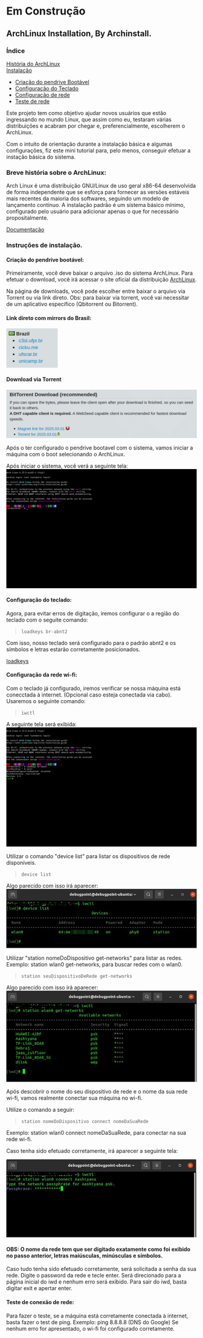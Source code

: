 # Em Construção

## ArchLinux Installation, By Archinstall.

### Índice
[História do ArchLinux](#breve-história-sobre-o-archlinux)  
[Instalação](#instruções-de-instalação)

- [Criação do pendrive Bootável](#criação-do-pendrive-bootável)  
- [Configuração do Teclado](#configuração-do-teclado)  
- [Configuração de rede](#configuração-da-rede-wi-fi)
- [Teste de rede](#teste-de-conexão-de-rede)








Este projeto tem como objetivo ajudar novos usuários que estão ingressando no mundo Linux, que assim como eu, testaram várias distribuições e acabram por chegar e, preferencialmente, escolherem o ArchLinux.

Com o intuito de orientação durante a instalação básica e algumas configurações, fiz este mini tutorial para, pelo menos, conseguir efetuar a instação básica do sistema.

### Breve história sobre o ArchLinux:

Arch Linux é uma distribuição GNU/Linux de uso geral x86-64 desenvolvida de forma independente que se esforça para fornecer as versões estáveis ​​mais recentes da maioria dos softwares, seguindo um modelo de lançamento contínuo. A instalação padrão é um sistema básico mínimo, configurado pelo usuário para adicionar apenas o que for necessário propositalmente.

[Documentação](https://wiki.archlinux.org/title/Arch_Linux)

### Instruções de instalação.

#### Criação do pendrive bootável:

Primeiramente, você deve baixar o arquivo .iso do sistema ArchLinux.
Para efetuar o download, você irá acessar o site oficial da distribuição [ArchLinux](https://archlinux.org/download/).

Na página de downloads, você pode escolher entre baixar o arquivo via Torrent ou via link direto.
Obs: para baixar via torrent, você vai necessitar de um aplicativo específico (Qbitorrent ou Bitorrent).

#### Link direto com mirrors do Brasil:
![Mirrors do Brasil](/assets/mirrors.png )
#### Download via Torrent
![Mirrors do Brasil](/assets/torrents.png)

Após o ter configurado o pendrive bootavel com o sistema, vamos iniciar a máquina com o boot selecionando o ArchLinux.

Após iniciar o sistema, você verá a seguinte tela:
![](assets/telaInicialArchLinux.png)

#### Configuração do teclado:

Agora, para evitar erros de digitação, iremos configurar o a região do teclado com o seguite comando:

> ```shell
> loadkeys br-abnt2
> ```

Com isso, nosso teclado será configurado para o padrão abnt2 e os símbolos e letras estarão corretamente posicionados.

[loadkeys](https://wiki.archlinux.org/title/Linux_console_(Portugu%C3%AAs)/Keyboard_configuration_(Portugu%C3%AAs))

#### Configuração da rede wi-fi:

Com o teclado já configurado, iremos verificar se nossa máquina está conecctada à internet. (Opcional caso esteja conectada via cabo).
Usaremos o seguinte comando:

>```
>iwctl
>```

A seguinte tela será exibida:
![](assets/iwctl.png)

Utilizar o comando "device list" para listar os dispositivos de rede disponíveis.

>```
>device list
>```
Algo parecido com isso irá aparecer:
![](assets/deviceList.bmp)

Utilizar "station nomeDoDispositivo get-networks" para listar as redes.
Exemplo: station wlan0 get-networks, para buscar redes com o wlan0.
>```
>station seuDispositivoDeRede get-networks
>```
Algo parecido com isso irá aparecer:
![](assets/getNetworks.bmp)

Após descobrir o nome do seu dispositivo de rede e o nome da sua rede wi-fi, vamos realmente conectar sua máquina no wi-fi.

Utilize o comando a seguir:

>```
>station nomeDoDispositivo connect nomeDaSuaRede
>```

Exemplo: station wlan0 connect nomeDaSuaRede, para conectar na sua rede wi-fi.

Caso tenha sido efetuado corretamente, irá aparecer a seguinte tela:

![](assets/stationConnect.bmp)

#### OBS: O nome da rede tem que ser digitado exatamente como foi exibido no passo anterior, letras maiúsculas, minúsculas e símbolos.

Caso tudo tenha sido efetuado corretamente, será solicitada a senha da sua rede.
Digite o password da rede e tecle enter.
Será direcionado para a página inicial do iwd e nenhum erro será exibido.
Para sair do iwd, basta digitar exit e apertar enter.

#### Teste de conexão de rede:
Para fazer o teste, se a máquina está corretamente conectada à internet, basta fazer o test de ping.
Exemplo: ping 8.8.8.8 (DNS do Google)
Se nenhum erro for apresentado, o wi-fi foi configurado corretamente.